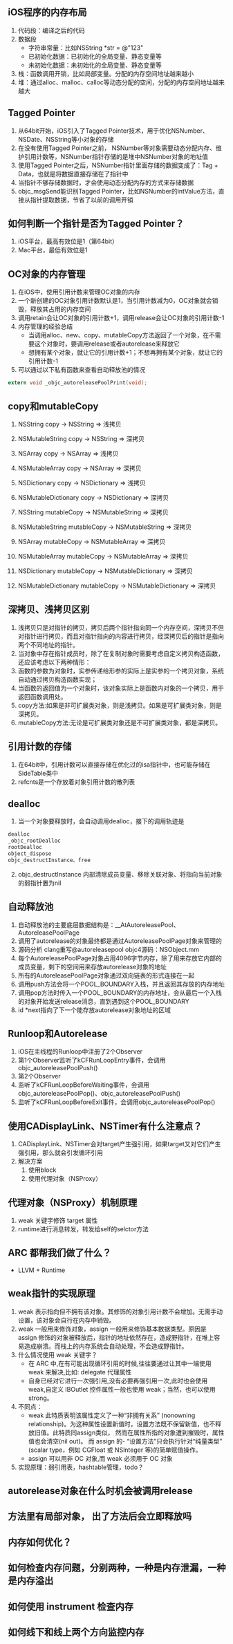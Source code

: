 ## iOS程序的内存布局

1. 代码段：编译之后的代码
2. 数据段
    - 字符串常量：比如NSString *str = @"123"
    - 已初始化数据：已初始化的全局变量、静态变量等
    - 未初始化数据：未初始化的全局变量、静态变量等
3. 栈：函数调用开销，比如局部变量。分配的内存空间地址越来越小
4. 堆：通过alloc、malloc、calloc等动态分配的空间，分配的内存空间地址越来越大

## Tagged Pointer

1. 从64bit开始，iOS引入了Tagged Pointer技术，用于优化NSNumber、NSDate、NSString等小对象的存储
2. 在没有使用Tagged Pointer之前， NSNumber等对象需要动态分配内存、维护引用计数等，NSNumber指针存储的是堆中NSNumber对象的地址值
3. 使用Tagged Pointer之后，NSNumber指针里面存储的数据变成了：Tag + Data，也就是将数据直接存储在了指针中
4. 当指针不够存储数据时，才会使用动态分配内存的方式来存储数据
5. objc_msgSend能识别Tagged Pointer，比如NSNumber的intValue方法，直接从指针提取数据，节省了以前的调用开销

## 如何判断一个指针是否为Tagged Pointer？

1. iOS平台，最高有效位是1（第64bit）
2. Mac平台，最低有效位是1

## OC对象的内存管理

1. 在iOS中，使用引用计数来管理OC对象的内存
2. 一个新创建的OC对象引用计数默认是1，当引用计数减为0，OC对象就会销毁，释放其占用的内存空间
3. 调用retain会让OC对象的引用计数+1，调用release会让OC对象的引用计数-1
4. 内存管理的经验总结
    - 当调用alloc、new、copy、mutableCopy方法返回了一个对象，在不需要这个对象时，要调用release或者autorelease来释放它
    - 想拥有某个对象，就让它的引用计数+1；不想再拥有某个对象，就让它的引用计数-1
5. 可以通过以下私有函数来查看自动释放池的情况

```objective-c
extern void _objc_autoreleasePoolPrint(void);
```

## copy和mutableCopy

1. NSString copy -> NSString => 浅拷贝
2. NSMutableString copy -> NSString => 深拷贝
3. NSArray copy -> NSArray => 浅拷贝
4. NSMutableArray copy -> NSArray => 深拷贝
5. NSDictionary copy -> NSDictionary => 浅拷贝
6. NSMutableDictionary copy -> NSDictionary => 深拷贝

1. NSString mutableCopy -> NSMutableString => 深拷贝
2. NSMutableString mutableCopy -> NSMutableString => 深拷贝
3. NSArray mutableCopy -> NSMutableArray => 深拷贝
4. NSMutableArray mutableCopy -> NSMutableArray => 深拷贝
5. NSDictionary mutableCopy -> NSMutableDictionary => 深拷贝
6. NSMutableDictionary mutableCopy -> NSMutableDictionary => 深拷贝

## 深拷贝、浅拷贝区别

1. 浅拷贝只是对指针的拷贝，拷贝后两个指针指向同一个内存空间，深拷贝不但对指针进行拷贝，而且对指针指向的内容进行拷贝，经深拷贝后的指针是指向两个不同地址的指针。
2. 当对象中存在指针成员时，除了在复制对象时需要考虑自定义拷贝构造函数，还应该考虑以下两种情形：
3. 函数的参数为对象时，实参传递给形参的实际上是实参的一个拷贝对象，系统自动通过拷贝构造函数实现；
4. 当函数的返回值为一个对象时，该对象实际上是函数内对象的一个拷贝，用于返回函数调用处。
5. copy方法:如果是非可扩展类对象，则是浅拷贝。如果是可扩展类对象，则是深拷贝。
6. mutableCopy方法:无论是可扩展类对象还是不可扩展类对象，都是深拷贝。

## 引用计数的存储

1. 在64bit中，引用计数可以直接存储在优化过的isa指针中，也可能存储在SideTable类中
2. refcnts是一个存放着对象引用计数的散列表

## dealloc

1. 当一个对象要释放时，会自动调用dealloc，接下的调用轨迹是

```objective-c
dealloc
_objc_rootDealloc
rootDealloc
object_dispose
objc_destructInstance、free
```
2. objc_destructInstance 内部清除成员变量、移除关联对象、将指向当前对象的弱指针置为nil

## 自动释放池

1. 自动释放池的主要底层数据结构是：__AtAutoreleasePool、AutoreleasePoolPage
2. 调用了autorelease的对象最终都是通过AutoreleasePoolPage对象来管理的
3. 源码分析
    clang重写@autoreleasepool
    objc4源码：NSObject.mm
4. 每个AutoreleasePoolPage对象占用4096字节内存，除了用来存放它内部的成员变量，剩下的空间用来存放autorelease对象的地址
5. 所有的AutoreleasePoolPage对象通过双向链表的形式连接在一起
6. 调用push方法会将一个POOL_BOUNDARY入栈，并且返回其存放的内存地址
7. 调用pop方法时传入一个POOL_BOUNDARY的内存地址，会从最后一个入栈的对象开始发送release消息，直到遇到这个POOL_BOUNDARY
8. id *next指向了下一个能存放autorelease对象地址的区域 

## Runloop和Autorelease

1. iOS在主线程的Runloop中注册了2个Observer
2. 第1个Observer监听了kCFRunLoopEntry事件，会调用objc_autoreleasePoolPush()
3. 第2个Observer
4. 监听了kCFRunLoopBeforeWaiting事件，会调用objc_autoreleasePoolPop()、objc_autoreleasePoolPush()
5. 监听了kCFRunLoopBeforeExit事件，会调用objc_autoreleasePoolPop()

## 使用CADisplayLink、NSTimer有什么注意点？

1. CADisplayLink、NSTimer会对target产生强引用，如果target又对它们产生强引用，那么就会引发循环引用
2. 解决方案
    1. 使用block
    2. 使用代理对象（NSProxy）

## 代理对象（NSProxy）机制原理

1. weak 关键字修饰 target 属性
2. runtime进行消息转发，转发给self的selctor方法

## ARC 都帮我们做了什么？

- LLVM + Runtime

## weak指针的实现原理

1. weak 表示指向但不拥有该对象。其修饰的对象引用计数不会增加。无需手动设置，该对象会自行在内存中销毁。
2. weak 一般用来修饰对象，assign 一般用来修饰基本数据类型。原因是 assign 修饰的对象被释放后，指针的地址依然存在，造成野指针，在堆上容易造成崩溃。而栈上的内存系统会自动处理，不会造成野指针。
3. 什么情况使用 weak 关键字？
    - 在 ARC 中,在有可能出现循环引用的时候,往往要通过让其中一端使用 weak 来解决,比如: delegate 代理属性
    - 自身已经对它进行一次强引用,没有必要再强引用一次,此时也会使用 weak,自定义 IBOutlet 控件属性一般也使用 weak；当然，也可以使用strong。
4. 不同点：
    - weak 此特质表明该属性定义了一种“非拥有关系” (nonowning relationship)。为这种属性设置新值时，设置方法既不保留新值，也不释放旧值。此特质同assign类似， 然而在属性所指的对象遭到摧毁时，属性值也会清空(nil out)。 而 assign 的- “设置方法”只会执行针对“纯量类型” (scalar type，例如 CGFloat 或 NSlnteger 等)的简单赋值操作。
    - assign 可以用非 OC 对象,而 weak 必须用于 OC 对象
5. 实现原理：弱引用表，hashtable管理，todo？

## autorelease对象在什么时机会被调用release


## 方法里有局部对象， 出了方法后会立即释放吗

## 内存如何优化？

## 如何检查内存问题，分别两种，一种是内存泄漏，一种是内存溢出

## 如何使用 instrument 检查内存

## 如何线下和线上两个方向监控内存